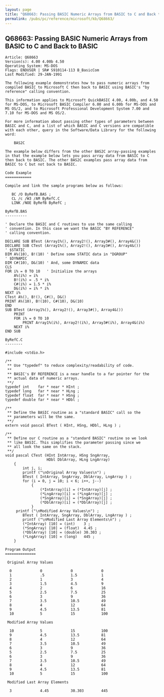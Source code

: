 ```yaml
---
layout: page
title: "Q68663: Passing BASIC Numeric Arrays from BASIC to C and Back to BASIC"
permalink: /pubs/pc/reference/microsoft/kb/Q68663/
---
```


## Q68663: Passing BASIC Numeric Arrays from BASIC to C and Back to BASIC

	Article: Q68663
	Version(s): 4.00 4.00b 4.50
	Operating System: MS-DOS
	Flags: ENDUSER | SR# S910114-113 B_BasicCom
	Last Modified: 29-JAN-1991
	
	The following example demonstrates how to pass numeric arrays from
	compiled BASIC to Microsoft C then back to BASIC using BASIC's "by
	reference" calling convention.
	
	This information applies to Microsoft QuickBASIC 4.00, 4.00b, and 4.50
	for MS-DOS, to Microsoft BASIC Compiler 6.00 and 6.00b for MS-DOS and
	MS OS/2, and to Microsoft Professional Development System 7.00 and
	7.10 for MS-DOS and MS OS/2.
	
	For more information about passing other types of parameters between
	BASIC and C, and a list of which BASIC and C versions are compatible
	with each other, query in the Software/Data Library for the following
	word:
	
	    BAS2C
	
	The example below differs from the other BAS2C array-passing examples
	in that the example below lets you pass array data from BASIC to C
	then back to BASIC. The other BAS2C examples pass array data from
	BASIC to C but not back to BASIC.
	
	Code Example
	============
	
	Compile and link the sample programs below as follows:
	
	   BC /O ByRefB.BAS ;
	   CL /c /W3 /AM ByRefC.C
	   LINK /NOE ByRefB ByRefC ;
	
	ByRefB.BAS
	----------
	
	' Declare the BASIC and C routines to use the same calling
	' convention. In this case we want the BASIC "BY REFERENCE"
	' calling convention.
	
	DECLARE SUB BTest (Array1%(), Array2!(), Array3#(), Array4&())
	DECLARE SUB CTest (Array1%(), Array2!(), Array3#(), Array4&())
	' $STATIC
	DIM A%(10), B!(10) ' Define some STATIC data in "DGROUP"
	' $DYNAMIC
	DIM C#(10), D&(10) ' And, some DYNAMIC data
	CLS
	FOR i% = 0 TO 10   ' Initialize the arrays
	    A%(i%) = i%
	    B!(i%) = .5 * i%
	    C#(i%) = 1.5 * i%
	    D&(i%) = i% * i%
	NEXT i%
	CTest A%(), B!(), C#(), D&()
	PRINT A%(10), B!(10), C#(10), D&(10)
	END
	SUB BTest (Array1%(), Array2!(), Array3#(), Array4&())
	    PRINT
	    FOR i% = 0 TO 10
	        PRINT Array1%(i%), Array2!(i%), Array3#(i%), Array4&(i%)
	    NEXT i%
	END SUB
	
	ByRefC.C
	--------
	
	#include <stdio.h>
	
	/**
	 ** Use "typedef" to reduce complexity/readability of code.
	 **
	 ** BASIC's BY REFERENCE is a near handle to a far pointer for the
	 ** actual data of numeric arrays.
	 **/
	typedef int    far * near * HInt ;
	typedef long   far * near * HLng ;
	typedef float  far * near * HSng ;
	typedef double far * near * HDbl ;
	
	/**
	 ** Define the BASIC routine as a "standard BASIC" call so the
	 ** parameters will be the same.
	 **/
	extern void pascal BTest ( HInt, HSng, HDbl, HLng ) ;
	
	/**
	 ** Define our C routine as a "standard BASIC" routine so we look
	 ** like BASIC. This simplifies the parameter passing since we
	 ** all look the same on the stack.
	 **/
	void pascal CTest (HInt IntArray, HSng SngArray,
	                   HDbl DblArray, HLng LngArray)
	    {
	        int j, i;
	        printf ("\nOriginal Array Values\n") ;
	        BTest ( IntArray, SngArray, DblArray, LngArray ) ;
	        for (i = 0, j = 10; i < 6; i++, j--)
	            {
	                (*IntArray)[i] = (*IntArray)[j] ;
	                (*LngArray)[i] = (*LngArray)[j] ;
	                (*SngArray)[i] = (*SngArray)[j] ;
	                (*DblArray)[i] = (*DblArray)[j] ;
	            }
	     printf ("\nModified Array Values\n") ;
	        BTest ( IntArray, SngArray, DblArray, LngArray ) ;
	        printf ("\nModified Last Array Elements\n") ;
	        (*IntArray) [10] = (int)    3 ;
	        (*SngArray) [10] = (float)  4.45 ;
	        (*DblArray) [10] = (double) 30.303 ;
	        (*LngArray) [10] = (long)   445 ;
	    }
	
	Program Output
	==============
	
	 Original Array Values
	
	  0             0             0             0
	  1             .5            1.5           1
	  2             1             3             4
	  3             1.5           4.5           9
	  4             2             6             16
	  5             2.5           7.5           25
	  6             3             9             36
	  7             3.5           10.5          49
	  8             4             12            64
	  9             4.5           13.5          81
	  10            5             15            100
	
	 Modified Array Values
	
	  10            5             15            100
	  9             4.5           13.5          81
	  8             4             12            64
	  7             3.5           10.5          49
	  6             3             9             36
	  5             2.5           7.5           25
	  6             3             9             36
	  7             3.5           10.5          49
	  8             4             12            64
	  9             4.5           13.5          81
	  10            5             15            100
	
	 Modified Last Array Elements
	
	  3             4.45          30.303        445
